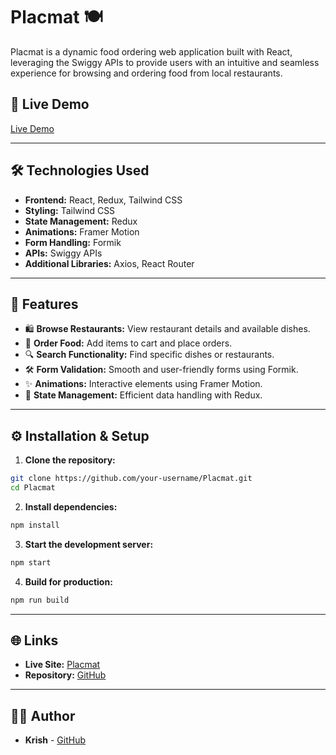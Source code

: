 
# Placmat 🍽️

Placmat is a dynamic food ordering web application built with React, leveraging the Swiggy APIs to provide users with an intuitive and seamless experience for browsing and ordering food from local restaurants.

## 🚀 Live Demo

[Live Demo](https://your-live-demo-link.com)

---

## 🛠️ Technologies Used

- **Frontend:** React, Redux, Tailwind CSS
- **Styling:** Tailwind CSS
- **State Management:** Redux
- **Animations:** Framer Motion
- **Form Handling:** Formik
- **APIs:** Swiggy APIs
- **Additional Libraries:** Axios, React Router

---


## 🚧 Features

- 🛍️ **Browse Restaurants:** View restaurant details and available dishes.
- 🍲 **Order Food:** Add items to cart and place orders.
- 🔍 **Search Functionality:** Find specific dishes or restaurants.
- 🛠️ **Form Validation:** Smooth and user-friendly forms using Formik.
- ✨ **Animations:** Interactive elements using Framer Motion.
- 🔄 **State Management:** Efficient data handling with Redux.

---

## ⚙️ Installation & Setup

1. **Clone the repository:**

```sh
git clone https://github.com/your-username/Placmat.git
cd Placmat
```

2. **Install dependencies:**

```sh
npm install
```

3. **Start the development server:**

```sh
npm start
```

4. **Build for production:**

```sh
npm run build
```

---

## 🌐 Links

- **Live Site:** [Placmat](https://your-live-demo-link.com)
- **Repository:** [GitHub](https://github.com/KRISHUU08/REACT)

---


## 👨‍💻 Author

- **Krish** - [GitHub](https://github.com/KRISHUU08)

